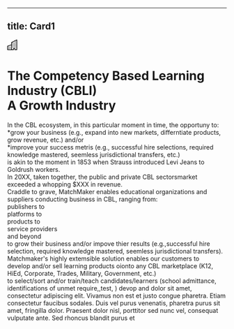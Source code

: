 ---
title: Card1
----
<div class="icon text-primary-light mx-auto mb-4">
    <img width="24" height="24" src="/assets/img/icons/building.svg" />
</div>

# The Competency Based Learning Industry (CBLI) <br/> A Growth Industry

In the CBL ecosystem, in this particular moment in time, the opportuny to: <br/>*grow your business (e.g., expand into new markets, differntiate products, grow revenue, etc.) and/or <br/>     *improve your success metris (e.g., successful hire selections, required knowledge mastered, seemless jurisdictional transfers, etc.) <br/>is akin to the moment in 1853 when Strauss introduced Levi Jeans to Goldrush workers.
<br/>In 20XX, taken together, the public and private CBL sectorsmarket exceeded a whopping $XXX in revenue.  <br/>Craddle to grave, MatchMaker enables educational organizations and suppliers conducting business in CBL, ranging from: <br/>publishers to <br/>platforms to <br/>products to <br/>service providers <br/>and beyond <br/>to grow their business and/or impove thier results (e.g.,successful hire selection, required knowledge mastered, seemless jurisdictional transfers). 
<br/>Matchmaker's highly extemsible solution enables our customers to <br/>develop and/or sell learning products oionto any CBL marketplace (K12, HiEd, Corporate, Trades, Military, Government, etc.) <br/> to select/sort and/or train/teach candidates/learners (school admittance, identifications of unmet require,,test, )
devop and   dolor sit amet, consectetur adipiscing elit. Vivamus non est et justo congue pharetra. Etiam consectetur faucibus sodales. Duis vel purus venenatis, pharetra purus sit amet, fringilla dolor. Praesent dolor nisl, porttitor sed nunc vel, consequat vulputate ante. Sed rhoncus blandit purus et 



